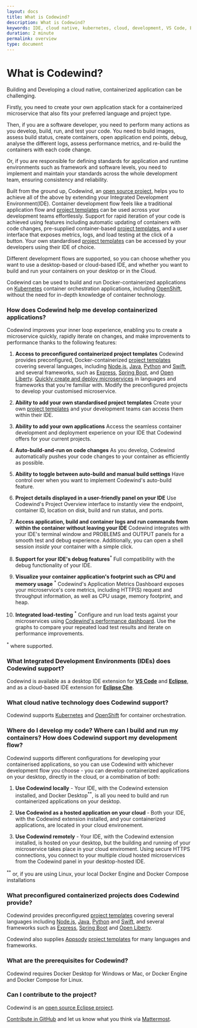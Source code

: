 ```yaml
---
layout: docs
title: What is Codewind?
description: What is Codewind?
keywords: IDE, cloud native, kubernetes, cloud, development, VS Code, Eclipse, Eclipse Che, templates, local, remote, hosted, overview, prerequisites
duration: 2 minute
permalink: overview
type: document
---
```


# What is Codewind?

Building and Developing a cloud native, containerized application can be challenging. 

Firstly, you need to create your own application stack for a containerized microservice that also fits your preferred language and project type.

Then, if you are a software developer, you need to perform many actions as you develop, build, run, and test your code. You need to build images, assess build status, create containers, open application end points, debug, analyse the different logs, assess performance metrics, and re-build the containers with each code change.

Or, if you are responsible for defining standards for application and runtime environments such as framework and software levels, you need to implement and maintain your standards across the whole development team, ensuring consistency and reliability. 

Built from the ground up, Codewind, an [open source project](https://github.com/eclipse/codewind), helps you to achieve all of the above by extending your Integrated Development Environment(IDE). Container development flow feels like a traditional application flow and [project templates](mdt-vsc-workingwithtemplates.html) can be used across your development teams effortlessly. Support for rapid iteration of your code is achieved using features including automatic updating of containers with code changes, pre-supplied container-based [project templates](mdt-vsc-workingwithtemplates.html), and a user interface that exposes metrics, logs, and load testing at the click of a button. Your own standardised [project templates](mdt-vsc-workingwithtemplates.html) can be accessed by your developers using their IDE of choice.

Different development flows are supported, so you can choose whether you want to use a desktop-based or cloud-based IDE, and whether you want to build and run your containers on your desktop or in the Cloud.

Codewind can be used to build and run Docker-containerized applications on [Kubernetes](https://kubernetes.io/) container orchestration applications, including [OpenShift](https://www.openshift.com/), without the need for in-depth knowledge of container technology.

### How does Codewind help me develop containerized applications?
Codewind improves your inner loop experience, enabling you to create a microservice quickly, rapidly iterate on changes, and make improvements to performance thanks to the following features:

1. **Access to preconfigured containerized project templates** Codewind provides preconfigured, Docker-containerized [project templates](mdt-vsc-workingwithtemplates.html) covering several languages, including [Node.js](https://nodejs.dev/), [Java](https://www.java.com/), [Python](https://www.python.org/) and [Swift](https://swift.org/), and several frameworks, such as [Express](https://expressjs.com/), [Spring Boot](https://spring.io/projects/spring-boot), and [Open Liberty](https://openliberty.io/). [Quickly create and deploy microservices](https://www.youtube.com/watch?v=zKMggp10gq4&t=12s) in languages and frameworks that you're familiar with. Modify the preconfigured projects to develop your customised microservice.

2. **Ability to add your own standardised project templates** Create your own [project templates](mdt-vsc-workingwithtemplates.html) and your development teams can access them within their IDE. 

3. **Ability to add your own applications** Access the seamless container development and deployment experience on your IDE that Codewind offers for your current projects.

4. **Auto-build-and-run on code changes** As you develop, Codewind automatically pushes your code changes to your container as efficiently as possible. 

5. **Ability to toggle between auto-build and manual build settings** Have control over when you want to implement Codewind's auto-build feature.

6. **Project details displayed in a user-friendly panel on your IDE** Use Codewind's Project Overview interface to instantly view the endpoint, container ID, location on disk, build and run status, and ports.

7. **Access application, build and container logs and run commands from within the container without leaving your IDE** Codewind integrates with your IDE's terminal window and PROBLEMS and OUTPUT panels for a smooth test and debug experience. Additionally, you can open a shell session *inside* your container with a simple click.

8. **Support for your IDE's debug features**<sup>*</sup> Full compatibility with the debug functionality of your IDE.

9. **Visualize your container application's footprint such as CPU and memory usage** <sup>*</sup> Codewind's Application Metrics Dashboard exposes your microservice's core metrics, including HTTP(S) request and throughput information, as well as CPU usage, memory footprint, and heap.

10. **Integrated load-testing** <sup>*</sup> Configure and run load tests against your microservices using [Codewind's performance dashboard](https://www.youtube.com/watch?v=nfJt3f5TUvc). Use the graphs to compare your repeated load test results and iterate on performance improvements. 

<sup>*</sup> where supported.

### What Integrated Development Environments (IDEs) does Codewind support?

Codewind is available as a desktop IDE extension for [**VS Code**](https://marketplace.visualstudio.com/items?itemName=IBM.codewind) and [**Eclipse**](https://marketplace.eclipse.org/content/codewind), and as a cloud-based IDE extension for [**Eclipse Che**](https://www.eclipse.org/codewind/mdt-che-installinfo.html).

### What cloud native technology does Codewind support?
Codewind supports [Kubernetes](https://kubernetes.io/) and [OpenShift](https://www.openshift.com/) for container orchestration. 

### Where do I develop my code? Where can I build and run my containers? How does Codewind support my development flow?
Codewind supports different configurations for developing your containerised applications, so you can use Codewind with whichever development flow you choose - you can develop containerized applications on your desktop, directly in the cloud, or a combination of both:

1. **Use Codewind locally** - Your IDE, with the Codewind extension installed, and Docker Desktop<sup>**</sup>, is all you need to build and run containerized applications on your desktop.

2. **Use Codewind as a hosted application on your cloud** - Both your IDE, with the Codewind extension installed, and your containerized applications, are located in your cloud environement.

3. **Use Codewind remotely** - Your IDE, with the Codewind extension installed, is hosted on your desktop, but the building and running of your microservice takes place in your cloud enviroment. Using secure HTTPS connections, you connect to your multiple cloud hosted microservices from the Codewind panel in your desktop-hosted IDE.

<sup>**</sup> or, if you are using Linux, your local Docker Engine and Docker Compose installations

### What preconfigured containerized projects does Codewind provide?
Codewind provides preconfigured [project templates](mdt-vsc-workingwithtemplates.html) covering several languages including [Node.js](https://nodejs.dev/), [Java](https://www.java.com/), [Python](https://www.python.org/) and [Swift](https://swift.org/), and several frameworks such as [Express](https://expressjs.com/), [Spring Boot](https://spring.io/projects/spring-boot) and [Open Liberty](https://openliberty.io/).
 
Codewind also supplies [Appsody](https://appsody.dev/) [project templates](mdt-vsc-workingwithtemplates.html) for many languages and frameworks. 

### What are the prerequisites for Codewind?
Codewind requires Docker Desktop for Windows or Mac, or Docker Engine and Docker Compose for Linux.

### Can I contribute to the project?
Codewind is an [open source Eclipse project](https://github.com/eclipse/codewind). 

[Contribute in GitHub](https://github.com/eclipse/codewind) and let us know what you think via [Mattermost](https://mattermost.eclipse.org/eclipse/channels/eclipse-codewind).

